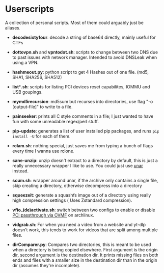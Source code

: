 # Userscripts

A collection of personal scripts. Most of them could arguably just be aliases.

* **decodesixtyfour**: decode a string of base64 directly, mainly useful for CTFs

* **dottovpn.sh** and **vpntodot.sh**: scripts to change between two DNS due to past issues with network manager. Intended to avoid DNSLeak when using a VPN.

* **hashmeout.py**: python script to get 4 Hashes out of one file. (md5, SHA1, SHA256, SHA512) 

* **list**\***.sh**: scripts for listing PCI devices reset capabilites, IOMMU and USB goupings.

* **mymd5recursion**: md5sum but recurses into directories, use flag "-o [output-file]" to write to a file.

* **painseeker**: prints all C style comments in a file; I just wanted to have fun with some unreadable regex/perl stuff.

* **pip-update**: generates a list of user installed pip packages, and runs `pip install -U` for each of them.

* **rclam.sh**: nothing special, just saves me from typing a bunch of flags every time I wanna use rclone.

* **sane-unzip**: unzip doesn't extract to a directory by default, this is just a really unnecessary wrapper I like to use. You could just use [unar](https://theunarchiver.com/command-line) instead.

* **scum.sh**: wrapper around unar, if the archive only contains a single file, skip creating a directory, otherwise decompress into a directory

* **squeezeit**: generate a squashfs image out of a directory using really high compression settings ( Uses Zstandard compression).

* **vfio_(de)activate.sh**: switch between two configs to enable or disable [PCI passthrough via OVMF](https://wiki.archlinux.org/title/PCI_passthrough_via_OVMF) on archlinux.

* **vidgrab.sh**: For when you need a video from a website and yt-dlp doesn't work, this tends to work for videos that are split among multiple files.

* **dirComparer.py**: Compares two directories, this is meant to be used when a directory is being copied elsewhere. First argument is the origin dir, second argument is the destination dir. It prints missing files on both ends and files with a smaller size in the destination dir than in the origin dir (assumes they're incomplete).
